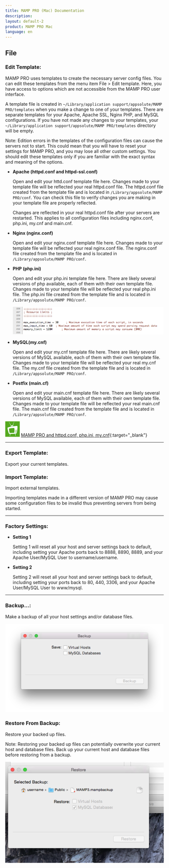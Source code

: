 ```yaml
---
title: MAMP PRO (Mac) Documentation
description: 
layout: default-2
product: MAMP PRO Mac
language: en
---
```


##  File

### Edit Template:<a name="edit_templates"></a>

MAMP PRO uses templates to create the necessary server config files. You can edit these templates from the menu item       File > Edit template. Here, you have access to options which are not accessible from the MAMP PRO user interface.

A template file is created in `~/Library/application support/appsolute/MAMP PRO/templates` when you make a change to one     of your templates. There are separate templates for your Apache, Apache SSL, Nginx PHP, and MySQL configurations. If you have not made any changes to your templates, your `~/Library/application support/appsolute/MAMP PRO/templates` directory will be empty.
     
<div class="alert" role="alert">
Note: Edition errors in the templates of the configuration files can cause the servers not to start. This could mean       that you will have to reset your settings for MAMP PRO, and you may lose all other custom settings. You should edit these templates only if you are familiar with the exact syntax and meaning of the options.
</div>
 
*  **Apache (httpd.conf and httpd-ssl.conf)**     
   
     Open and edit your httd.conf template file here. Changes made to your template file will be reflected your         real      httpd.conf file. The httpd.conf file created from the template file and is located in `/Library/appsolute/MAMP              PRO/conf`. You can check this file to verify changes you are making in your template file are properly reflected.

     <div class="alert" role="alert">
     Changes are reflected in your real httpd.conf file after your servers are restarted. This applies to all           configuration files including nginx.conf, php.ini, my.cnf and main.cnf.
     </div>

*  **Nginx (nginx.conf)**   

     Open and edit your nginx.conf template file here. Changes made to your template file will be reflected your        real nginx.conf file. The nginx.conf file created from the template file and is located in `/Library/appsolute/MAMP PRO/conf`.

*  **PHP (php.ini)**        
     
     Open and edit your php.ini template file here. There are likely several versions of php available, each of them with  their own template file. Changes made to your template file will be reflected your real php.ini file. The php.ini file created from the template file and is located in `/Library/appsolute/MAMP PRO/conf`.
     
     ![MAMP](PHPini.png)

*  **MySQL(my.cnf)**        
     
     Open and edit your my.cnf template file here. There are likely several versions of MySQL available, each of them with their own template file. Changes made to your template file will be reflected your real my.cnf file. The my.cnf file created from the template file and is located in `/Library/appsolute/MAMP PRO/conf`.
 
*  **Postfix (main.cf)** 
     
     Open and edit your main.cnf template file here. There are likely several versions of MySQL available, each of them with their own template file. Changes made to your template file will be reflected your real main.cnf file. The main.cnf file created from the template file and is located in `/Library/appsolute/MAMP PRO/conf`.
 


![MAMP](../../Videos/MAMPtv.png) [MAMP PRO and httpd.conf, php.ini, my.cnf](https://www.youtube.com/watch?v=uh6s7uMCISU){:target="_blank"}

---

### Export Template:
     
Export your current templates.

### Import Template:    

Import external templates.
     
<div class="alert" role="alert">
Importing templates made in a different version of MAMP PRO may cause some configuration files to be invalid thus preventing servers from being started.
</div>

---

### Factory Settings:
  
*  **Setting 1**     

     Setting 1 will reset all your host and server settings back to default, including setting your Apache ports back to 8888, 8890, 8889, and your Apache User/MySQL User to username/username.

*  **Setting 2**    

     Setting 2 will reset all your host and server settings back to default, including setting your ports back to 80, 440, 3306, and your Apache User/MySQL User to www/mysql.

---

### Backup…:

Make a backup of all your host settings and/or database files.

![MAMP](Backup.png)
     
### Restore From Backup:

Restore your backed up files.

<div class="alert" role="alert">
Note: Restoring your backed up files can potentially overwrite your current host and database files. Back up your current host and database files before restoring from a backup. 
</div>

![MAMP](Restore.png)


